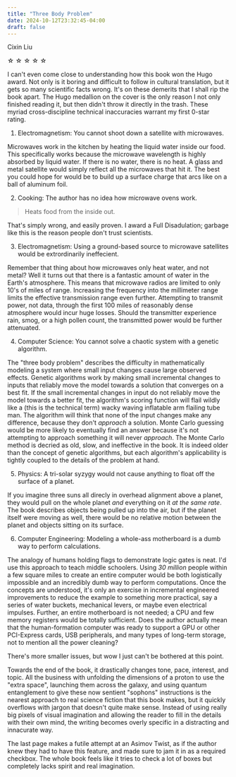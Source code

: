 ```yaml
---
title: "Three Body Problem"
date: 2024-10-12T23:32:45-04:00
draft: false
---
```


Cixin Liu

&#9734; &#9734; &#9734; &#9734; &#9734;

I can't even come close to understanding how this book won the Hugo award. Not only is it boring and difficult to follow in cultural translation, but it gets so many scientific facts wrong. It's on these demerits that I shall rip the book apart. The Hugo medallion on the cover is the only reason I not only finished reading it, but then didn't throw it directly in the trash. These myriad cross-discipline technical inaccuracies warrant my first 0-star rating.

1. Electromagnetism: You cannot shoot down a satellite with microwaves.

Microwaves work in the kitchen by heating the liquid water inside our food. This specifically works because the microwave wavelength is highly absorbed by liquid water. If there is no water, there is no heat. A glass and metal satellite would simply reflect all the microwaves that hit it. The best you could hope for would be to build up a surface charge that arcs like on a ball of aluminum foil.

2. Cooking: The author has no idea how microwave ovens work.

> Heats food from the inside out.

That's simply wrong, and easily proven. I award a Full Disadulation; garbage like this is the reason people don't trust scientists.

3. Electromagnetism: Using a ground-based source to microwave satellites would be extrordinarily ineffecient.

Remember that thing about how microwaves only heat water, and not metal? Well it turns out that there is a fantastic amount of water in the Earth's atmosphere. This means that microwave radios are limited to only 10's of miles of range. Increasing the frequency into the millimeter range limits the effective transmission range even further. Attempting to transmit power, not data, through the first 100 miles of reasonably dense atmosphere would incur huge losses. Should the transmitter experience rain, smog, or a high pollen count, the transmitted power would be further attenuated.

4. Computer Science: You cannot solve a chaotic system with a genetic algorithm.

The "three body problem" describes the difficulty in mathematically modeling a system where small input changes cause large observed effects. Genetic algorithms work by making small incremental changes to inputs that reliably move the model towards a solution that converges on a best fit. If the small incremental changes in input do not reliably move the model towards a better fit, the algorithm's scoring function will flail wildly like a (this is the technical term) wacky waving inflatable arm flailing tube man. The algorithm will think that none of the input changes make any difference, because they don't _approach_ a solution. Monte Carlo guessing would be more likely to eventually find an answer because it's not attempting to approach something it will never _approach_. The Monte Carlo method is decried as old, slow, and ineffective in the book. It is indeed older than the concept of genetic algorithms, but each algorithm's applicability is tightly coupled to the details of the problem at hand.

5. Physics: A tri-solar syzygy would not cause anything to float off the surface of a planet.

If you imagine three suns all direcly in overhead alignment above a planet, they would pull on the whole planet _and_ everything on it _at the same rate_. The book describes objects being pulled up into the air, but if the planet itself were moving as well, there would be no relative motion between the planet and objects sitting on its surface.

6. Computer Engineering: Modeling a whole-ass motherboard is a dumb way to perform calculations.

The analogy of humans holding flags to demonstrate logic gates is neat. I'd use this approach to teach middle schoolers. Using _30 million_ people within a few square miles to create an entire computer would be both logistically impossible and an incredibly dumb way to perform computations. Once the concepts are understood, it's only an exercise in incremental engineered improvements to reduce the example to something more practical, say a series of water buckets, mechanical levers, or maybe even electrical impulses. Further, an entire motherboard is not needed; a CPU and few memory registers would be totally sufficient. Does the author actually mean that the human-formation computer was ready to support a GPU or other PCI-Express cards, USB peripherals, and many types of long-term storage, not to mention all the power cleaning?

There's more smaller issues, but wow I just can't be bothered at this point.

Towards the end of the book, it drastically changes tone, pace, interest, and topic. All the business with unfolding the dimensions of a proton to use the "extra space", launching them across the galaxy, and using quantum entanglement to give these now sentient "sophons" instructions is the nearest approach to real science fiction that this book makes, but it quickly overflows with jargon that doesn't quite make sense. Instead of using really big pixels of visual imagination and allowing the reader to fill in the details with their own mind, the writing becomes overly specific in a distracting and innacurate way.

The last page makes a futile attempt at an Asimov Twist, as if the author knew they had to have this feature, and made sure to jam it in as a required checkbox. The whole book feels like it tries to check a lot of boxes but completely lacks spirit and real imagination.
